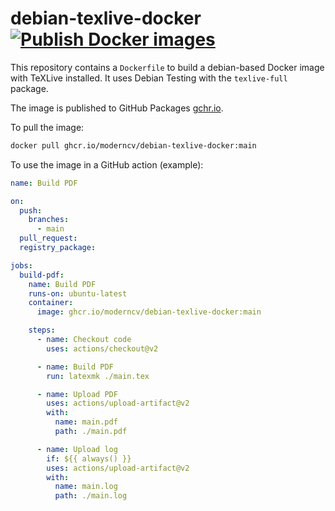 <!--
SPDX-FileCopyrightText: 2021 moderncv maintainers <github.com/moderncv>

SPDX-License-Identifier: CC0-1.0
-->

# debian-texlive-docker [![Publish Docker images](https://github.com/moderncv/debian-texlive-docker/actions/workflows/publish-docker-image.yml/badge.svg)](https://github.com/moderncv/debian-texlive-docker/actions/workflows/publish-docker-image.yml)

This repository contains a `Dockerfile` to build a debian-based Docker image with TeXLive installed. It uses Debian Testing with the `texlive-full` package.

The image is published to GitHub Packages [gchr.io](https://docs.github.com/en/packages/working-with-a-github-packages-registry/working-with-the-container-registry).

To pull the image:

```sh
docker pull ghcr.io/moderncv/debian-texlive-docker:main
```

To use the image in a GitHub action (example):

```yml
name: Build PDF

on:
  push:
    branches:
      - main
  pull_request:
  registry_package:

jobs:
  build-pdf:
    name: Build PDF
    runs-on: ubuntu-latest
    container:
      image: ghcr.io/moderncv/debian-texlive-docker:main

    steps:
      - name: Checkout code
        uses: actions/checkout@v2

      - name: Build PDF
        run: latexmk ./main.tex

      - name: Upload PDF
        uses: actions/upload-artifact@v2
        with:
          name: main.pdf
          path: ./main.pdf

      - name: Upload log
        if: ${{ always() }}
        uses: actions/upload-artifact@v2
        with:
          name: main.log
          path: ./main.log
```
